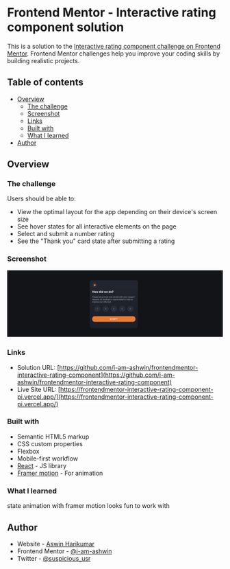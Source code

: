 # Frontend Mentor - Interactive rating component solution

This is a solution to the [Interactive rating component challenge on Frontend Mentor](https://www.frontendmentor.io/challenges/interactive-rating-component-koxpeBUmI). Frontend Mentor challenges help you improve your coding skills by building realistic projects. 

## Table of contents

- [Overview](#overview)
  - [The challenge](#the-challenge)
  - [Screenshot](#screenshot)
  - [Links](#links)
  - [Built with](#built-with)
  - [What I learned](#what-i-learned)
- [Author](#author)


## Overview

### The challenge

Users should be able to:

- View the optimal layout for the app depending on their device's screen size
- See hover states for all interactive elements on the page
- Select and submit a number rating
- See the "Thank you" card state after submitting a rating

### Screenshot

![](./screenshot.png)


### Links

- Solution URL: [https://github.com/i-am-ashwin/frontendmentor-interactive-rating-component](https://github.com/i-am-ashwin/frontendmentor-interactive-rating-component)
- Live Site URL: [https://frontendmentor-interactive-rating-component-pi.vercel.app/](https://frontendmentor-interactive-rating-component-pi.vercel.app/)

### Built with

- Semantic HTML5 markup
- CSS custom properties
- Flexbox
- Mobile-first workflow
- [React](https://reactjs.org/) - JS library
- [Framer motion](https://www.framer.com/motion/) - For animation


### What I learned

state animation with framer motion looks fun to work with
## Author

- Website - [Aswin Harikumar](https://iamaswin.dev)
- Frontend Mentor - [@i-am-ashwin](https://www.frontendmentor.io/profile/i-am-ashwin)
- Twitter - [@suspicious_usr](https://www.twitter.com/suspicious_usr)